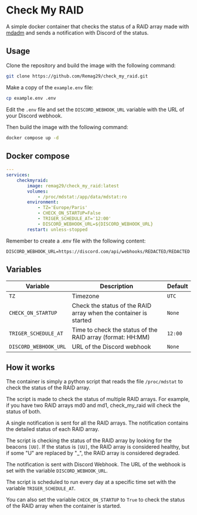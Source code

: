 # Check My RAID

A simple docker container that checks the status of a RAID array made with [mdadm](https://fr.wikipedia.org/wiki/Mdadm)
and sends a notification with Discord of the status.

## Usage

Clone the repository and build the image with the following command:

```bash
git clone https://github.com/Remag29/check_my_raid.git
```

Make a copy of the `example.env` file:

```bash
cp example.env .env
```

Edit the `.env` file and set the `DISCORD_WEBHOOK_URL` variable with the URL of your Discord webhook.

Then build the image with the following command:

```bash
docker compose up -d
```

## Docker compose

```yaml
---
services:
    checkmyraid:
        image: remag29/check_my_raid:latest
        volumes:
            - /proc/mdstat:/app/data/mdstat:ro
        environment:
            - TZ='Europe/Paris'
            - CHECK_ON_STARTUP=False
            - TRIGER_SCHEDULE_AT='12:00'
            - DISCORD_WEBHOOK_URL=${DISCORD_WEBHOOK_URL}
        restart: unless-stopped
```

Remember to create a .env file with the following content:

```env
DISCORD_WEBHOOK_URL=https://discord.com/api/webhooks/REDACTED/REDACTED
```
## Variables

| Variable              | Description                                                      | Default |
|-----------------------|------------------------------------------------------------------|---------|
| `TZ`                  | Timezone                                                         | `UTC`   |
| `CHECK_ON_STARTUP`    | Check the status of the RAID array when the container is started | `None`  |
| `TRIGER_SCHEDULE_AT`  | Time to check the status of the RAID array (format: HH:MM)       | `12:00` |
| `DISCORD_WEBHOOK_URL` | URL of the Discord webhook                                       | `None`  |
## How it works

The container is simply a python script that reads the file `/proc/mdstat` to check the status of the RAID array.

The script is made to check the status of multiple RAID arrays. For example, if you have two RAID arrays md0 and md1,
check_my_raid will check the status of both.

A single notification is sent for all the RAID arrays. The notification contains the detailed status of each RAID array.

The script is checking the status of the RAID array by looking for the beacons `[UU]`.
If the status is `[UU]`, the RAID array is considered healthy,
but if some "U" are replaced by "_", the RAID array is considered degraded.

The notification is sent with Discord Webhook. The URL of the webhook is set with the variable `DISCORD_WEBHOOK_URL`.

The script is scheduled to run every day at a specific time set with the variable `TRIGER_SCHEDULE_AT`.

You can also set the variable `CHECK_ON_STARTUP` to `True` to check the status of the RAID array when the container is
started.

